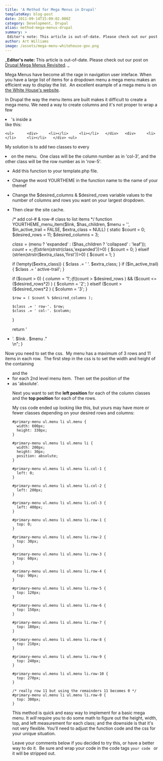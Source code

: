 ```yaml
---
title: 'A Method for Mega Menus in Drupal'
templateKey: blog-post
date: 2011-09-14T15:09:02.000Z
category: Development, Drupal
alias: method-mega-menus-drupal
summary: > 
 Editor's note: This article is out-of-date. Please check out our post on Drupal Mega Menus Revisited.  Mega Menus have become all the rage in navigation user inteface. When you have a large list of items for a dropdown menu a mega menu makes an efficient way to display the list.  An excellent example of a mega menu is on the White House's website.
author: Art Williams
image: /assets/mega-menu-whitehouse-gov.png
---
```


_**Editor's note:** This article is out-of-date. Please check out our post on [Drupal Mega Menus Revisited](/blog/01/25/2012/revisited-mega-menus-drupal-7). _

Mega Menus have become all the rage in navigation user inteface. When you have a large list of items for a dropdown menu a mega menu makes an efficient way to display the list.  An excellent example of a mega menu is on [the White House's website](http://www.whitehouse.gov).

In Drupal the way the menu items are built makes it difficult to create a mega menu. We need a way to create columns and it's not proper to wrap a few <li>'s inside a <div> like this:

`<ul>   
  <div>     <li></li>     <li></li>   </div>   <div>     <li></li>     <li></li>   </div> <ul>`

My solution is to add two classes to every <li> on the menu.  One class will be the column number as in 'col-3', and the other class will be the row number as in 'row-5'.

*   Add this function to your template.php file.
*   Change the word YOURTHEME in the function name to the name of your themef
*   Change the $desired\_columns & $desired\_rows variable values to the number of columns and rows you want on your largest dropdown.
*   Then clear the site cache.

    
    /* add col-# & row-# class to list items */
    function YOURTHEME_menu_item($link, $has_children, $menu = '', $in_active_trail = FALSE, $extra_class = NULL) {
    static $count = 0;
    $desired_rows = 11;
    $desired_columns = 3;
    
      $class = ($menu ? 'expanded' : ($has_children ? 'collapsed' : 'leaf'));
      $count++;
      if (strlen(strstr($class,'expanded'))>0) {
        $count = 0;
      }
      elseif (strlen(strstr($extra_class,'first'))>0) {
        $count = 1;
      }
       
      if (!empty($extra_class)) {
        $class .= ' '. $extra_class;
      }
      if ($in_active_trail) {
        $class .= ' active-trail';
      }
      
      if ($count > 0) {
        $column = '1';
        if (($count > $desired_rows ) && ($count <= ($desired_rows*2) ) {
          $column = '2';
        }
        elseif ($count > ($desired_rows*2 ) {
          $column = '3';
        }
        
        $row = ( $count % $desired_columns );
        
        $class .= ' row-'. $row;
        $class .= ' col-'. $column; 
      }
      
      return '<li class="'. $class .'">'. $link . $menu ."</li>\n";
    } 
    

Now you need to set the css.  My menu has a maximum of 3 rows and 11 items in each row.  The first step in the css is to set the width and height of the containing <ul> and the <li> for each 2nd level menu item.  Then set the position of the <li> as 'absolute'.

Next you want to set the **left position** for each of the column classes and the **top position** for each of the rows.

My css code ended up looking like this, but yours may have more or fewer classes depending on your desired rows and columns:

    
    #primary-menu ul.menu li ul.menu {
      width: 600px;
      height: 330px;
    }
    
    #primary-menu ul.menu li ul.menu li {
      width: 200px;
      height: 30px;
      position: absolute;
    }
    
    #primary-menu ul.menu li ul.menu li.col-1 {
      left: 0;
    }
    
    #primary-menu ul.menu li ul.menu li.col-2 {
      left: 200px;
    }
    
    #primary-menu ul.menu li ul.menu li.col-3 {
      left: 400px;
    }
    
    #primary-menu ul.menu li ul.menu li.row-1 {
      top: 0;
    }
    
    #primary-menu ul.menu li ul.menu li.row-2 {
      top: 30px;
    }
    
    #primary-menu ul.menu li ul.menu li.row-3 {
      top: 60px;
    }
    
    #primary-menu ul.menu li ul.menu li.row-4 {
      top: 90px;
    }
    
    #primary-menu ul.menu li ul.menu li.row-5 {
      top: 120px;
    }
    
    #primary-menu ul.menu li ul.menu li.row-6 {
      top: 150px;
    }
    
    #primary-menu ul.menu li ul.menu li.row-7 {
      top: 180px;
    }
    
    #primary-menu ul.menu li ul.menu li.row-8 {
      top: 210px;
    }
    
    #primary-menu ul.menu li ul.menu li.row-9 {
      top: 240px;
    }
    
    #primary-menu ul.menu li ul.menu li.row-10 {
      top: 270px;
    }
    
    /* really row 11 but using the remainders 11 becomes 0 */
    #primary-menu ul.menu li ul.menu li.row-0 {
      top: 300px;
    }
    

This method is quick and easy way to implement for a basic mega menu. It _will_ require you to do some math to figure out the height, width, top, and left measurement for each class; and the downside is that it's not very flexible. You'll need to adjust the function code and the css for your unique situation.

Leave your comments below if you decided to try this, or have a better way to do it.  Be sure and wrap your code in the code tags <code>your code </code> or it will be stripped out.